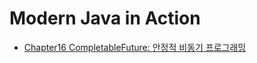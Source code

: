 # Modern Java in Action
- [Chapter16 CompletableFuture: 안정적 비동기 프로그래밍](/books/Modern%20Java%20in%20Action/Chapter16.md)
